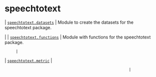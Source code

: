# speechtotext

| [`speechtotext.datasets`](speechtotext.datasets.md#module-speechtotext.datasets)
 | Module to create the datasets for the speechtotext package.

 |
| [`speechtotext.functions`](speechtotext.functions.md#module-speechtotext.functions)
 | Module with functions for the speechtotext package.

         |
| [`speechtotext.metric`](speechtotext.metric.md#module-speechtotext.metric)
    | 

                                                            |
